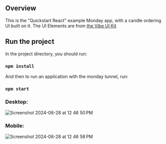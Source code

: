 ## Overview

This is the "Quickstart React" example Monday app, with a candle ordering UI built on it. The UI Elements are from [the Vibe UI Kit](https://style.monday.com/?path=/docs/welcome--docs)

## Run the project

In the project directory, you should run:

### `npm install`

And then to run an application with the monday tunnel, run:

### `npm start`

### Desktop:
![Screenshot 2024-08-28 at 12 46 50 PM](https://github.com/user-attachments/assets/64482f33-20b9-4de3-a18b-8db994db9e11)

### Mobile:
![Screenshot 2024-08-28 at 12 46 58 PM](https://github.com/user-attachments/assets/c2b40057-fb30-40f3-b792-1ad808a35286)
